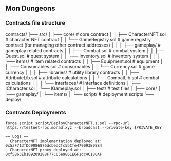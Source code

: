 ## Mon Dungeons

### Contracts file structure

contracts/
├── src/
│ ├── core/ # core contract
│ │ ├── CharacterNFT.sol # character NFT contract
│ │ └── GameRegistry.sol # game registry contract (for managing other contract addresses)
│ │
│ ├── gameplay/ # gameplay related contracts
│ │ ├── Combat.sol # combat system
│ │ ├── Quest.sol # quest system
│ │ └── Inventory.sol # inventory system
│ │
│ ├── items/ # item related contracts
│ │ ├── Equipment.sol # equipment
│ │ ├── Consumables.sol # consumables
│ │ └── Currency.sol # game currency
│ │
│ ├── libraries/ # utility library contracts
│ │ ├── AttributeLib.sol # attribute calculations
│ │ └── CombatLib.sol # combat calculations
│ │
│ └── interfaces/ # interface definitions
│ ├── ICharacter.sol
│ └── IGameplay.sol
│
├── test/ # test files
│ ├── core/
│ ├── gameplay/
│ └── items/
│
└── script/ # deployment scripts
└── deploy/

### Contracts Deployments

```
forge script script/DeployCharacterNFT.s.sol --rpc-url https://testnet-rpc.monad.xyz --broadcast --private-key $PRIVATE_KEY

== Logs ==
  CharacterNFT implementation deployed at: 0x5aF713fDd9086876dcbedCfc5bCfe479093E08E4
  CharacterNFT proxy deployed at: 0xf5863Eb189209288F77C05e9861E6F1dc4C180AF

```
